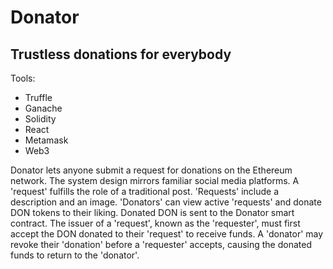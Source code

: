 # Donator
## Trustless donations for everybody

Tools:

- Truffle
- Ganache
- Solidity
- React
- Metamask
- Web3

Donator lets anyone submit a request for donations on the Ethereum network. The system design mirrors familiar social media platforms. A 'request' fulfills the role of a traditional post. 
'Requests' include a description and an image. 'Donators' can view active 'requests' and donate DON tokens to their liking. Donated DON is sent to the Donator smart contract.
The issuer of a 'request', known as the 'requester', must first accept the DON donated to their 'request' to receive funds.
A 'donator' may revoke their 'donation' before a 'requester' accepts, causing the donated funds to return to the 'donator'.

